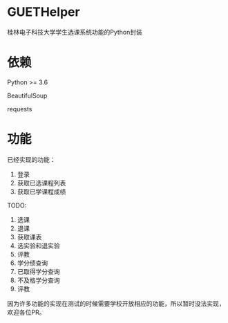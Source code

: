  # GUETHelper
桂林电子科技大学学生选课系统功能的Python封装

# 依赖
Python >= 3.6 

BeautifulSoup 

requests 

# 功能
已经实现的功能：
1. 登录
2. 获取已选课程列表
3. 获取已学课程成绩

TODO:
1. 选课
2. 退课
3. 获取课表
4. 选实验和退实验
5. 评教
6. 学分绩查询
7. 已取得学分查询
8. 不及格学分查询
9. 评教

因为许多功能的实现在测试的时候需要学校开放相应的功能，所以暂时没法实现，欢迎各位PR。
